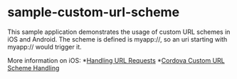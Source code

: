 sample-custom-url-scheme
========================

This sample application demonstrates the usage of custom URL schemes in iOS and Android. The scheme is defined is myapp://, so an uri starting with myapp:// would trigger it.  

More information on iOS:
*[Handling URL Requests](http://developer.apple.com/library/ios/#documentation/iPhone/Conceptual/iPhoneOSProgrammingGuide/AdvancedAppTricks/AdvancedAppTricks.html#//apple_ref/doc/uid/TP40007072-CH7-SW21)
*[Cordova Custom URL Scheme Handling](https://github.com/apache/cordova-ios/blob/master/guides/Cordova%20Custom%20URL%20Scheme%20Handling.md)
